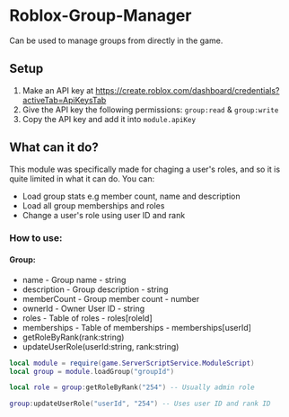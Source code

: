 # Roblox-Group-Manager
Can be used to manage groups from directly in the game.

## Setup
1. Make an API key at https://create.roblox.com/dashboard/credentials?activeTab=ApiKeysTab
2. Give the API key the following permissions: `group:read` & `group:write`
3. Copy the API key and add it into `module.apiKey`

## What can it do?
This module was specifically made for chaging a user's roles, and so it is quite limited in what it can do.
You can:
- Load group stats e.g member count, name and description
- Load all group memberships and roles
- Change a user's role using user ID and rank

### How to use:
#### Group:
- name - Group name - string
- description - Group description - string
- memberCount - Group member count - number
- ownerId - Owner User ID - string
- roles - Table of roles - roles[roleId]
- memberships - Table of memberships - memberships[userId]
- getRoleByRank(rank:string)
- updateUserRole(userId:string, rank:string)
```lua
local module = require(game.ServerScriptService.ModuleScript)
local group = module.loadGroup("groupId")

local role = group:getRoleByRank("254") -- Usually admin role

group:updateUserRole("userId", "254") -- Uses user ID and rank ID
```
